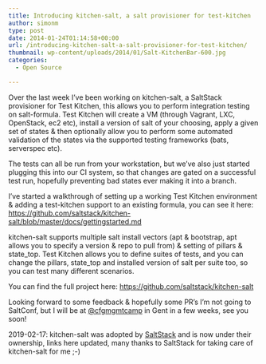 ```yaml
---
title: Introducing kitchen-salt, a salt provisioner for test-kitchen
author: simonm
type: post
date: 2014-01-24T01:14:58+00:00
url: /introducing-kitchen-salt-a-salt-provisioner-for-test-kitchen/
thumbnail: wp-content/uploads/2014/01/Salt-KitchenBar-600.jpg
categories:
  - Open Source

---
```

Over the last week I&#8217;ve been working on kitchen-salt, a SaltStack
provisioner for Test Kitchen, this allows you to perform integration
testing on salt-formula. Test Kitchen will create a VM (through
Vagrant, LXC, OpenStack, ec2 etc), install a version of salt of your
choosing, apply a given set of states & then optionally allow you to
perform some automated validation of the states via the supported
testing frameworks (bats, serverspec etc).

The tests can all be run from your workstation, but we&#8217;ve also just
started plugging this into our CI system, so that changes are gated on a
successful test run, hopefully preventing bad states ever making it into
a branch.

I&#8217;ve started a walkthrough of setting up a working Test Kitchen
environment & adding a test-kitchen support to an existing formula, you
can see it here: <https://github.com/saltstack/kitchen-salt/blob/master/docs/gettingstarted.md>

kitchen-salt supports multiple salt install vectors (apt & bootstrap,
apt allows you to specify a version & repo to pull from) & setting of
pillars & state\_top. Test Kitchen allows you to define suites of tests,
and you can change the pillars, state\_top and installed version of salt
per suite too, so you can test many different scenarios.

You can find the full project here: <https://github.com/saltstack/kitchen-salt>

Looking forward to some feedback & hopefully some PR&#8217;s
I&#8217;m not going to SaltConf, but I will be at [@cfgmgmtcamp](https://twitter.com/cfgmgmtcamp) in Gent in a
few weeks, see you soon!

2019-02-17: kitchen-salt was adopted by [SaltStack](https://www.saltstack.com) and is now under their ownership, links here updated, many thanks to SaltStack for taking care of kitchen-salt for me ;-)
